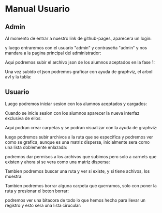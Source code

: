 # Manual Usuario

## Admin

Al momento de entrar a nuestro link de github-pages, aparecera un login:

y luego entraremos con el usuario "admin" y contraseña "admin" y nos mandara a la pagina principal del administrador:

Aqui podremos subir el archivo json de los alumnos aceptados en la fase 1:

Una vez subido el json podremos graficar con ayuda de graphviz, el arbol avl y la tabla:

## Usuario
Luego podremos iniciar sesion con los alumnos aceptados y cargados:

Cuando se inicie sesion con los alumnos aparecer la nueva interfaz exclusiva de ellos:

Aqui podran crear carpetas y se podran visualizar con la ayuda de graphviz:

luego podremos subir archivos a la ruta que se especifica y podremos ver como se grafica, aunque es una matriz dispersa, inicialmente sera como una lista doblemente enlazada:

podremos dar permisos a los archivos que subimos pero solo a carnets que existen y ahora si se vera como una matriz dispersa:

Tambien podremos buscar una ruta y ver si existe, y si tiene achivos, los muestra:

Tambien podremos borrar alguna carpeta que querramos, solo con poner la ruta y presionar el boton borrar:

podremos ver una bitacora de todo lo que hemos hecho para llevar un registro y esto sera una lista cirucular: 
